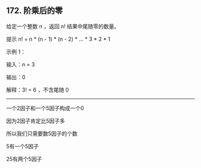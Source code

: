 ## 172. 阶乘后的零
给定一个整数 n ，返回 n! 结果中尾随零的数量。

提示 n! = n * (n - 1) * (n - 2) * ... * 3 * 2 * 1

 

示例 1：

输入：n = 3

输出：0

解释：3! = 6 ，不含尾随 0

-----------
一个2因子和一个5因子构成一个0

因为2因子肯定比5因子多

所以我们只需要数5因子的个数

5有一个5因子

25有两个5因子

